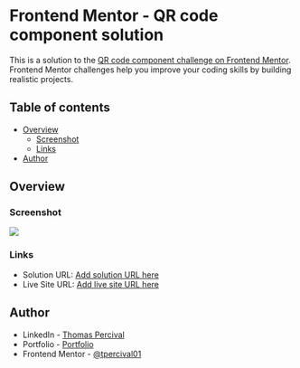 # Frontend Mentor - QR code component solution

This is a solution to the [QR code component challenge on Frontend Mentor](https://www.frontendmentor.io/challenges/qr-code-component-iux_sIO_H). Frontend Mentor challenges help you improve your coding skills by building realistic projects. 

## Table of contents

- [Overview](#overview)
  - [Screenshot](#screenshot)
  - [Links](#links)
- [Author](#author)

## Overview

### Screenshot

![](./screenshot.jpg)

### Links

- Solution URL: [Add solution URL here](https://your-solution-url.com)
- Live Site URL: [Add live site URL here](https://your-live-site-url.com)

## Author

- LinkedIn - [Thomas Percival](https://www.linkedin.com/in/thomaspercival)
- Portfolio - [Portfolio](https://tpercival01.github.io/FS-Portfolio)
- Frontend Mentor - [@tpercival01](https://www.frontendmentor.io/profile/tpercival01)
